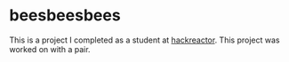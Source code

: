 # beesbeesbees
This is a project I completed as a student at [hackreactor](http://hackreactor.com). This project was worked on with a pair.